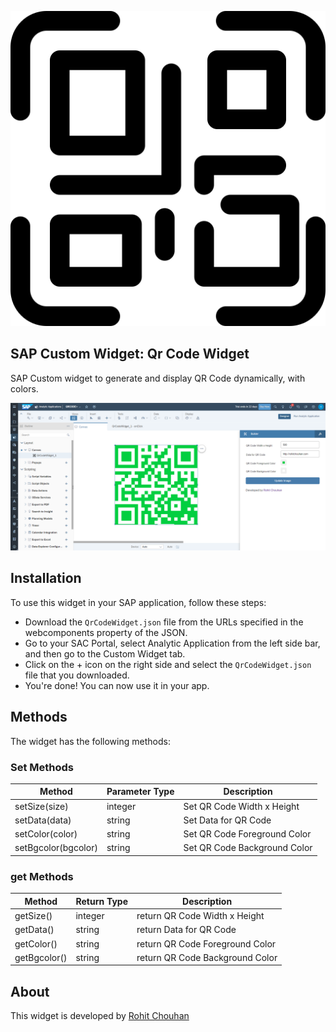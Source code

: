 

![icon](https://raw.githubusercontent.com/SAP-Custom-Widget/QrCodeWidget/main/icon.png)

## SAP Custom Widget: Qr Code Widget
SAP Custom widget to generate and display QR Code dynamically, with colors.

![preview](https://raw.githubusercontent.com/SAP-Custom-Widget/QrCodeWidget/main/screenshot.png)

## Installation
To use this widget in your SAP application, follow these steps:

- Download the `QrCodeWidget.json` file from the URLs specified in the webcomponents property of the JSON.
- Go to your SAC Portal, select Analytic Application from the left side bar, and then go to the Custom Widget tab.
- Click on the + icon on the right side and select the `QrCodeWidget.json` file that you downloaded.
- You're done! You can now use it in your app.

## Methods
The widget has the following methods:

### Set Methods

|  Method | Parameter Type  | Description  |
| ------------ | ------------ | ------------ |
| setSize(size) | integer |  Set QR Code Width x Height |
| setData(data) | string |  Set Data for QR Code |
| setColor(color) | string |  Set QR Code Foreground Color |
| setBgcolor(bgcolor) | string |  Set QR Code Background Color |

### get Methods

|  Method | Return Type | Description  |
| ------------ | ------------ | ------------ |
| getSize()  | integer |  return QR Code Width x Height |
| getData()  | string |  return Data for QR Code |
| getColor()  | string |  return QR Code Foreground Color |
| getBgcolor()  | string |  return QR Code Background Color |

## About
This widget is developed by [Rohit Chouhan](http://linkedin.com/in/itsrohitchouhan "Rohit Chouhan")


